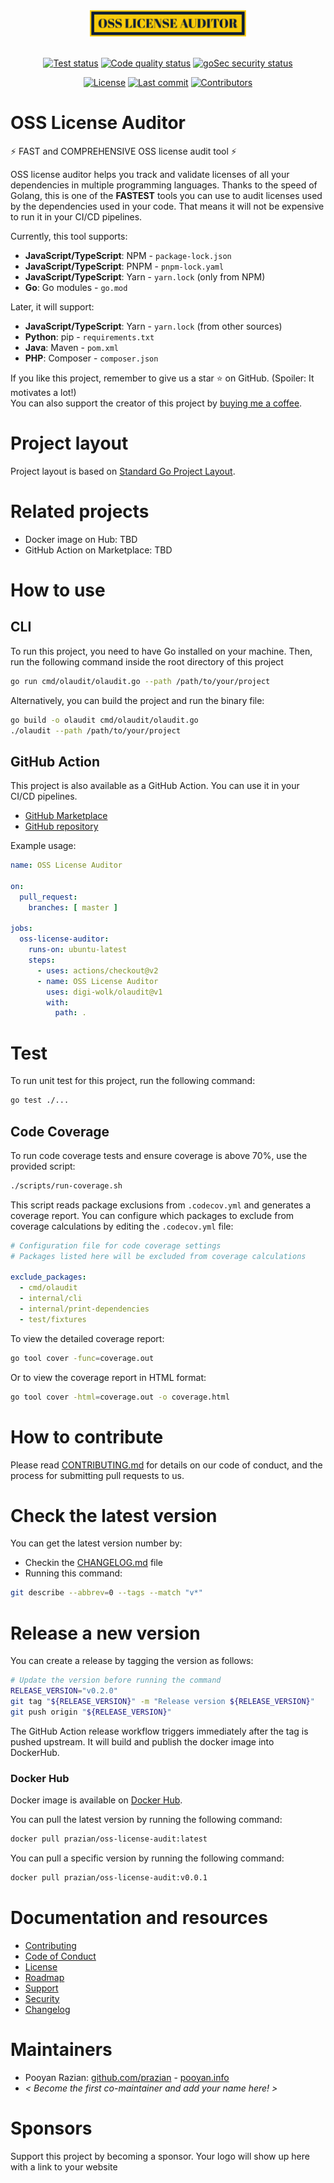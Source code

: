 
<div align="center">

<img src="assets/logo/logo-txt.svg" width="250">
<br /><br />

[![Test status](https://github.com/digi-wolk/oss-license-auditor/actions/workflows/run-tests.yml/badge.svg?branch=master)](https://github.com/digi-wolk/oss-license-auditor/actions/workflows/run-tests.yml)
[![Code quality status](https://github.com/digi-wolk/oss-license-auditor/actions/workflows/run-code-quality.yml/badge.svg?branch=master)](https://github.com/digi-wolk/oss-license-auditor/actions/workflows/run-code-quality.yml)
[![goSec security status](https://github.com/digi-wolk/oss-license-auditor/actions/workflows/run-security-checks.yml/badge.svg?branch=master)](https://github.com/digi-wolk/oss-license-auditor/actions/workflows/run-security-checks.yml)

[![License](https://img.shields.io/github/license/digi-wolk/oss-license-auditor?color=blue&label=License&style=flat-square)](https://github.com/digi-wolk/oss-license-auditor/blob/master/LICENSE.md)
[![Last commit](https://img.shields.io/github/last-commit/digi-wolk/oss-license-auditor.svg?color=blue&style=flat-square)](https://github.com/digi-wolk/oss-license-auditor/commits/master)
[![Contributors](https://img.shields.io/github/contributors/digi-wolk/oss-license-auditor?color=blue&style=flat-square)](https://github.com/digi-wolk/oss-license-auditor/graphs/contributors)

</div>

# OSS License Auditor

⚡ FAST and COMPREHENSIVE OSS license audit tool ⚡

OSS license auditor helps you track and validate licenses of all your dependencies in multiple programming languages.
Thanks to the speed of Golang, this is one of the **FASTEST** tools you can use to audit licenses used by the
dependencies used in your code. That means it will not be expensive to run it in your CI/CD pipelines.

Currently, this tool supports:
- **JavaScript/TypeScript**: NPM - `package-lock.json`
- **JavaScript/TypeScript**: PNPM - `pnpm-lock.yaml`
- **JavaScript/TypeScript**: Yarn - `yarn.lock` (only from NPM)
- **Go**: Go modules - `go.mod`

Later, it will support:

- **JavaScript/TypeScript**: Yarn - `yarn.lock` (from other sources)
- **Python**: pip - `requirements.txt`
- **Java**: Maven - `pom.xml`
- **PHP**: Composer - `composer.json`

If you like this project, remember to give us a star ⭐ on GitHub. (Spoiler: It motivates a lot!)
<br />You can also support the creator of this project by [buying me a coffee](https://bmc.link/pooyan).

# Project layout
Project layout is based on [Standard Go Project Layout](https://github.com/golang-standards/project-layout).

# Related projects

- Docker image on Hub: TBD
- GitHub Action on Marketplace: TBD

# How to use

## CLI

To run this project, you need to have Go installed on your machine.
Then, run the following command inside the root directory of this project

```bash
go run cmd/olaudit/olaudit.go --path /path/to/your/project
```

Alternatively, you can build the project and run the binary file:

```bash
go build -o olaudit cmd/olaudit/olaudit.go
./olaudit --path /path/to/your/project
```

## GitHub Action

This project is also available as a GitHub Action. You can use it in your CI/CD pipelines.
- [GitHub Marketplace](https://github.com/marketplace/actions/oss-license-auditor)
- [GitHub repository](https://github.com/digi-wolk/olaudit-action)

Example usage:
```yaml
name: OSS License Auditor

on:
  pull_request:
    branches: [ master ]

jobs:
  oss-license-auditor:
    runs-on: ubuntu-latest
    steps:
      - uses: actions/checkout@v2
      - name: OSS License Auditor
        uses: digi-wolk/olaudit@v1
        with:
          path: .
```

# Test

To run unit test for this project, run the following command:

```bash
go test ./...
```

## Code Coverage

To run code coverage tests and ensure coverage is above 70%, use the provided script:

```bash
./scripts/run-coverage.sh
```

This script reads package exclusions from `.codecov.yml` and generates a coverage report. You can configure which packages to exclude from coverage calculations by editing the `.codecov.yml` file:

```yaml
# Configuration file for code coverage settings
# Packages listed here will be excluded from coverage calculations

exclude_packages:
  - cmd/olaudit
  - internal/cli
  - internal/print-dependencies
  - test/fixtures
```

To view the detailed coverage report:

```bash
go tool cover -func=coverage.out
```

Or to view the coverage report in HTML format:

```bash
go tool cover -html=coverage.out -o coverage.html
```

# How to contribute

Please read [CONTRIBUTING.md](CONTRIBUTING.md) for details on our code of conduct, and the process for submitting pull
requests to us.

# Check the latest version
You can get the latest version number by:
- Checkin the [CHANGELOG.md](CHANGELOG.md) file
- Running this command:
```bash
git describe --abbrev=0 --tags --match "v*"
```

# Release a new version
You can create a release by tagging the version as follows:
```bash
# Update the version before running the command
RELEASE_VERSION="v0.2.0"
git tag "${RELEASE_VERSION}" -m "Release version ${RELEASE_VERSION}"
git push origin "${RELEASE_VERSION}"
```
The GitHub Action release workflow triggers immediately after the tag is pushed upstream. It will build and publish 
the docker image into DockerHub.

### Docker Hub

Docker image is available on [Docker Hub](https://hub.docker.com/r/prazian/oss-license-audit).

You can pull the latest version by running the following command:
```bash
docker pull prazian/oss-license-audit:latest
```

You can pull a specific version by running the following command:
```bash
docker pull prazian/oss-license-audit:v0.0.1
```

# Documentation and resources

- [Contributing](CONTRIBUTING.md)
- [Code of Conduct](CODE_OF_CONDUCT.md)
- [License](LICENSE.md)
- [Roadmap](ROADMAP.md)
- [Support](SUPPORT.md)
- [Security](SECURITY.md)
- [Changelog](CHANGELOG.md)

# Maintainers
- Pooyan Razian: [github.com/prazian](https://github.com/prazian) - [pooyan.info](https://pooyan.info)
- _< Become the first co-maintainer and add your name here! >_

# Sponsors
Support this project by becoming a sponsor. Your logo will show up here with a link to your website
